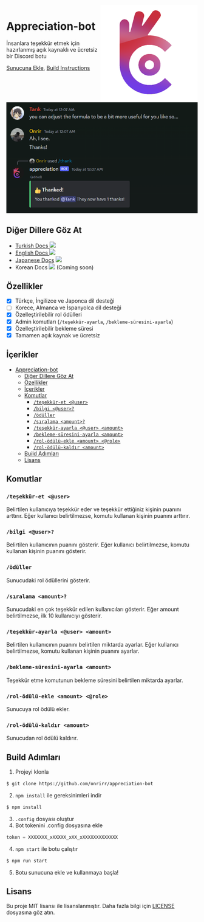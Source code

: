 <img src="./promotional_logo.png" align="right" width="256px" height="256px"/>

# Appreciation-bot

İnsanlara teşekkür etmek için hazırlanmış açık kaynaklı ve ücretsiz bir Discord botu 

[Sunucuna Ekle](https://discord.com/api/oauth2/authorize?client_id=1196863040029732884&permissions=275146729472&scope=bot+applications.commands), [Build Instructions](#build)

<img src="./promotional_material.png">

## Diğer Dillere Göz At

- [Turkish Docs <img height=16 src="https://flagicons.lipis.dev/flags/4x3/tr.svg">]()
- [English Docs <img height=16 src="https://flagicons.lipis.dev/flags/4x3/gb.svg">](../README.md)
- [Japanese Docs](./JA.md) <img height=16 src="https://flagicons.lipis.dev/flags/4x3/jp.svg">
- Korean Docs <img height=16 src="https://flagicons.lipis.dev/flags/4x3/kr.svg"> (Coming soon)

## Özellikler

- [x] Türkçe, İngilizce ve Japonca dil desteği
- [ ] Korece, Almanca ve İspanyolca dil desteği
- [x] Özelleştirilebilir rol ödülleri
- [x] Admin komutları (`/teşekkür-ayarla`, `/bekleme-süresini-ayarla`)
- [x] Özelleştirilebilir bekleme süresi
- [x] Tamamen açık kaynak ve ücretsiz 

## İçerikler

- [Appreciation-bot](#appreciation-bot)
  - [Diğer Dillere Göz At](#diğer-dillere-göz-at)
  - [Özellikler](#özellikler)
  - [İçerikler](#i̇çerikler)
  - [Komutlar](#komutlar)
    - [`/teşekkür-et <@user>`](#teşekkür-et-user)
    - [`/bilgi <@user>?`](#bilgi-user)
    - [`/ödüller`](#ödüller)
    - [`/sıralama <amount>?`](#sıralama-amount)
    - [`/teşekkür-ayarla <@user> <amount>`](#teşekkür-ayarla-user-amount)
    - [`/bekleme-süresini-ayarla <amount>`](#bekleme-süresini-ayarla-amount)
    - [`/rol-ödülü-ekle <amount> <@role>`](#rol-ödülü-ekle-amount-role)
    - [`/rol-ödülü-kaldır <amount>`](#rol-ödülü-kaldır-amount)
  - [Build Adımları](#build-adımları)
  - [Lisans](#lisans)

## Komutlar

### `/teşekkür-et <@user>`

Belirtilen kullanıcıya teşekkür eder ve teşekkür ettiğiniz kişinin puanını arttırır. Eğer kullanıcı belirtilmezse, komutu kullanan kişinin puanını arttırır.

### `/bilgi <@user>?`

Belirtilen kullanıcının puanını gösterir. Eğer kullanıcı belirtilmezse, komutu kullanan kişinin puanını gösterir.

### `/ödüller`

Sunucudaki rol ödüllerini gösterir.

### `/sıralama <amount>?`

Sunucudaki en çok teşekkür edilen kullanıcıları gösterir. Eğer amount belirtilmezse, ilk 10 kullanıcıyı gösterir.

### `/teşekkür-ayarla <@user> <amount>`

Belirtilen kullanıcının puanını belirtilen miktarda ayarlar. Eğer kullanıcı belirtilmezse, komutu kullanan kişinin puanını ayarlar.

### `/bekleme-süresini-ayarla <amount>`

Teşekkür etme komutunun bekleme süresini belirtilen miktarda ayarlar.

### `/rol-ödülü-ekle <amount> <@role>`

Sunucuya rol ödülü ekler.

### `/rol-ödülü-kaldır <amount>`

Sunucudan rol ödülü kaldırır.

## Build Adımları


1. Projeyi klonla
```bash
$ git clone https://github.com/onrirr/appreciation-bot
```
2. `npm install` ile gereksinimleri indir
```bash
$ npm install
```
3. `.config` dosyası oluştur
4. Bot tokenini .config dosyasına ekle
```python
token = XXXXXXX_xXXXXX_xXX_xXXXXXXXXXXXXX
``` 
4. `npm start` ile botu çalıştır
```bash
$ npm run start
```
5. Botu sunucuna ekle ve kullanmaya başla!
## Lisans

Bu proje MIT lisansı ile lisanslanmıştır. Daha fazla bilgi için [LICENSE](../LICENSE) dosyasına göz atın.